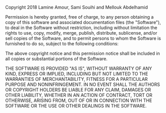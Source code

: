 

Copyright 2018 Lamine Amour, Sami Souihi and Mellouk Abdelhamid 

Permission is hereby granted, free of charge, to any person obtaining a copy of this software and associated 
documentation files (the "Software"), to deal in the Software without restriction, including without 
limitation the rights to use, copy, modify, merge, publish, distribute, sublicense, and/or sell copies
of the Software, and to permit persons to whom the Software is furnished to do so, subject to the following conditions:

The above copyright notice and this permission notice shall be included in all copies or substantial portions of the Software.

THE SOFTWARE IS PROVIDED "AS IS", WITHOUT WARRANTY OF ANY KIND, EXPRESS OR IMPLIED, INCLUDING BUT NOT LIMITED TO 
THE WARRANTIES OF MERCHANTABILITY, FITNESS FOR A PARTICULAR PURPOSE AND NONINFRINGEMENT. IN NO EVENT 
SHALL THE AUTHORS OR COPYRIGHT HOLDERS BE LIABLE FOR ANY CLAIM, DAMAGES OR OTHER LIABILITY, WHETHER 
IN AN ACTION OF CONTRACT, TORT OR OTHERWISE, ARISING FROM, OUT OF OR IN CONNECTION WITH THE SOFTWARE 
OR THE USE OR OTHER DEALINGS IN THE SOFTWARE.
